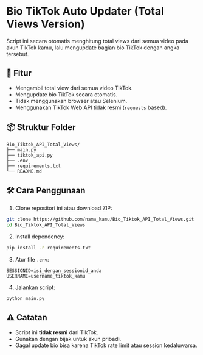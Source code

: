 # Bio TikTok Auto Updater (Total Views Version)

Script ini secara otomatis menghitung total views dari semua video pada akun TikTok kamu, lalu mengupdate bagian bio TikTok dengan angka tersebut.

## 🚀 Fitur
- Mengambil total view dari semua video TikTok.
- Mengupdate bio TikTok secara otomatis.
- Tidak menggunakan browser atau Selenium.
- Menggunakan TikTok Web API tidak resmi (`requests` based).

## 📦 Struktur Folder
```
Bio_Tiktok_API_Total_Views/
├── main.py
├── tiktok_api.py
├── .env
├── requirements.txt
└── README.md
```

## 🛠️ Cara Penggunaan

1. Clone repositori ini atau download ZIP:
```bash
git clone https://github.com/nama_kamu/Bio_Tiktok_API_Total_Views.git
cd Bio_Tiktok_API_Total_Views
```

2. Install dependency:
```bash
pip install -r requirements.txt
```

3. Atur file `.env`:
```
SESSIONID=isi_dengan_sessionid_anda
USERNAME=username_tiktok_kamu
```

4. Jalankan script:
```bash
python main.py
```

## ⚠️ Catatan
- Script ini **tidak resmi** dari TikTok.
- Gunakan dengan bijak untuk akun pribadi.
- Gagal update bio bisa karena TikTok rate limit atau session kedaluwarsa.
